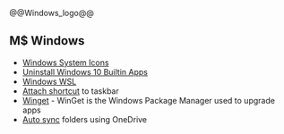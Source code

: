 @@Windows_logo@@

## M$ Windows

- [Windows System Icons](WindowsSystemFiles)
- [Uninstall Windows 10 Builtin Apps](UninstallWindows10BuiltinApps.ps1)
- [Windows WSL](wsl/)
- [Attach shortcut](attach_to_taskbar) to taskbar
- [Winget](Winget/) - WinGet is the Windows Package Manager used to upgrade apps
- [Auto sync](sync_folder_to_onedrive) folders using OneDrive
